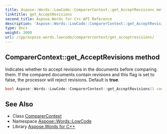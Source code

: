 ```yaml
---
title: Aspose::Words::LowCode::ComparerContext::get_AcceptRevisions method
linktitle: get_AcceptRevisions
second_title: Aspose.Words for C++ API Reference
description: 'Aspose::Words::LowCode::ComparerContext::get_AcceptRevisions method. Indicates whether to accept revisions in the documents before comparing them. If the compared documents contain revisions and this flag is set to false, the processor will reject revisions. Default is true in C++.'
type: docs
weight: 3000
url: /cpp/aspose.words.lowcode/comparercontext/get_acceptrevisions/
---
```

## ComparerContext::get_AcceptRevisions method


Indicates whether to accept revisions in the documents before comparing them. If the compared documents contain revisions and this flag is set to false, the processor will reject revisions. Default is **true**.

```cpp
bool Aspose::Words::LowCode::ComparerContext::get_AcceptRevisions() const
```

## See Also

* Class [ComparerContext](../)
* Namespace [Aspose::Words::LowCode](../../)
* Library [Aspose.Words for C++](../../../)
